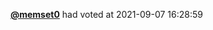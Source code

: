  <a href=https://github.com/memset0><strong>@memset0</strong></a>  had voted  at 2021-09-07 16:28:59 
